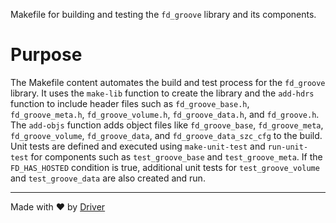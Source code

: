 <!--------------------------------------------------------------------------------->
<!-- IMPORTANT: This file is auto-generated by Driver (https://driver.ai). -------->
<!-- Manual edits may be overwritten on future commits. --------------------------->
<!--------------------------------------------------------------------------------->

Makefile for building and testing the `fd_groove` library and its components.

# Purpose
The Makefile content automates the build and test process for the `fd_groove` library. It uses the `make-lib` function to create the library and the `add-hdrs` function to include header files such as `fd_groove_base.h`, `fd_groove_meta.h`, `fd_groove_volume.h`, `fd_groove_data.h`, and `fd_groove.h`. The `add-objs` function adds object files like `fd_groove_base`, `fd_groove_meta`, `fd_groove_volume`, `fd_groove_data`, and `fd_groove_data_szc_cfg` to the build. Unit tests are defined and executed using `make-unit-test` and `run-unit-test` for components such as `test_groove_base` and `test_groove_meta`. If the `FD_HAS_HOSTED` condition is true, additional unit tests for `test_groove_volume` and `test_groove_data` are also created and run.

---
Made with ❤️ by [Driver](https://www.driver.ai/)